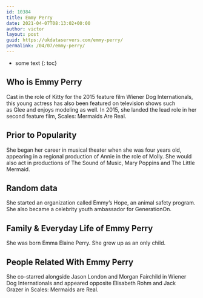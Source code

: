 ```yaml
---
id: 10384
title: Emmy Perry
date: 2021-04-07T08:13:02+00:00
author: victor
layout: post
guid: https://ukdataservers.com/emmy-perry/
permalink: /04/07/emmy-perry/
---
```


* some text
{: toc}


## Who is Emmy Perry



Cast in the role of Kitty for the 2015 feature film Wiener Dog Internationals, this young actress has also been featured on television shows such as Glee and enjoys modeling as well. In 2015, she landed the lead role in her second feature film, Scales: Mermaids Are Real.

                
                
                
## Prior to Popularity



She began her career in musical theater when she was four years old, appearing in a regional production of Annie in the role of Molly. She would also act in productions of The Sound of Music, Mary Poppins and The Little Mermaid.

                
                
                
## Random data



She started an organization called Emmy&#8217;s Hope, an animal safety program. She also became a celebrity youth ambassador for GenerationOn.

                
                
                
## Family & Everyday Life of Emmy Perry



She was born Emma Elaine Perry. She grew up as an only child.

                
                
                
## People Related With Emmy Perry



She co-starred alongside Jason London and Morgan Fairchild in Wiener Dog Internationals and appeared opposite Elisabeth Rohm and Jack Grazer in Scales: Mermaids are Real.

                
              
            
          
          
          